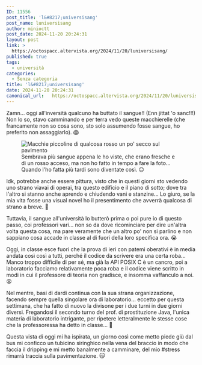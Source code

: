 ```yaml
---
ID: 11556
post_title: 'l&#8217;universisang'
post_name: luniversisang
author: minioctt
post_date: 2024-11-20 20:24:31
layout: post
link: >
  https://octospacc.altervista.org/2024/11/20/luniversisang/
published: true
tags:
  - università
categories:
  - Senza categoria
title: 'l&#8217;universisang'
date: 2024-11-20 20:24:31
canonical_url:   https://octospacc.altervista.org/2024/11/20/luniversisang/
---
```

<!-- wp:paragraph -->
<p>Zamn... oggi all'inversità qualcuno ha buttato il sangue!! (Enn jittat 'o sanc!!!) Non lo so, stavo camminando e per terra vedo queste macchierelle (che francamente non so cosa sono, sto solo assumendo fosse sangue, ho preferito non assaggiarlo). 😱</p>
<!-- /wp:paragraph -->

<!-- wp:paragraph -->
<p></p>
<!-- /wp:paragraph -->

<!-- wp:image {"id":11560,"sizeSlug":"large","linkDestination":"none"} -->
<figure class="wp-block-image size-large"><img src="{{site.cdnurl}}/assets/uploads/2024/11/image_editor_output_image1365879263-1732128029670519797811245584069-960x960.jpg" alt="Macchie piccoline di qualcosa rosso un po' secco sul pavimento" class="wp-image-11560"/><figcaption class="wp-element-caption">Sembrava più sangue appena le ho viste, che erano fresche e di un rosso acceso, ma non ho fatto in tempo a fare la foto... Quando l'ho fatta più tardi sono diventate così. ☹️</figcaption></figure>
<!-- /wp:image -->

<!-- wp:paragraph -->
<p></p>
<!-- /wp:paragraph -->

<!-- wp:paragraph -->
<p>Idk, potrebbe anche essere pittura, visto che in questi giorni sto vedendo uno strano viavai di operai, tra questo edificio e il piano di sotto; dove tra l'altro si stanno anche aprendo e chiudendo vani e stanzine... Lo giuro, se la mia vita fosse una visual novel ho il presentimento che avverrà qualcosa di strano a breve. 🥴</p>
<!-- /wp:paragraph -->

<!-- wp:paragraph -->
<p>Tuttavia, il sangue all'università lo butterò prima o poi pure io di questo passo, coi professori vari... non so da dove ricominciare per dire un'altra volta questa cosa, ma pare veramente che un altro po' non si parlino e non sappiano cosa accade in classe al di fuori della loro specifica ora. 😭</p>
<!-- /wp:paragraph -->

<!-- wp:paragraph -->
<p>Oggi, in classe esce fuori che la prova di ieri con patemi oberativi è in media andata così così a tutti, perché il codice da scrivere era una certa roba... Manco troppo difficile di per sé, ma già la API POSIX C è un cancro, poi a laboratorio facciamo relativamente poca roba e il codice viene scritto in modi in cui il professore di teoria non gradisce, e insomma vaffanculo a noi. 😩</p>
<!-- /wp:paragraph -->

<!-- wp:paragraph -->
<p>Nel mentre, basi di dardi continua con la sua strana organizzazione, facendo sempre quella singolare ora di laboratorio... eccetto per questa settimana, che ha fatto di nuovo la divisone per i due turni in due giorni diversi. Fregandosi il secondo turno del prof. di prostituzione Java, l'unica materia di laboratorio intrigante, per ripetere letteralmente le stesse cose che la professoressa ha detto in classe... 🥱</p>
<!-- /wp:paragraph -->

<!-- wp:paragraph -->
<p>Questa vista di oggi mi ha ispirata, un giorno così come metto piede giù dal bus mi conficco un tubicino siringhico nella vena del braccio in modo che faccia il dripping e mi metto banalmente a camminare, del mio #stress rimarrà traccia sulla pavimentazione. 😽</p>
<!-- /wp:paragraph -->